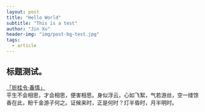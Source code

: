 ```yaml
---
layout: post
title: "Hello World"    
subtitle: "This is a test"
author: "Jin Xu"
header-img: "img/post-bg-test.jpg"
tags:
  - article
---
```



标题测试。
------
[「折桂令·春情」](https://hanyu.baidu.com/shici/detail?from=aladdin&highlight=%E5%B9%B3%E7%94%9F%E4%B8%8D%E4%BC%9A%E7%9B%B8%E6%80%9D%EF%BC%8C%E6%89%8D%E4%BC%9A%E7%9B%B8%E6%80%9D%EF%BC%8C%E4%BE%BF%E5%AE%B3%E7%9B%B8%E6%80%9D&pid=7675bdd0188d402d8e6029b7435277b5&query=%E8%AF%97%E5%8F%A5)    
<br>平生不会相思，才会相思，便害相思。身似浮云，心如飞絮，气若游丝，空一缕馀香在此，盼千金游子何之。证候来时，正是何时？灯半昏时，月半明时。

